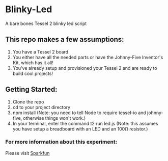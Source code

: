 # Blinky-Led
A bare bones Tessel 2 blinky led script

## This repo makes a few assumptions:
1. You have a Tessel 2 board
2. You either have all the needed parts or have the Johnny-Five Inventor's Kit, which has it all!
3. You've already setup and provisioned your Tessel 2 and are ready to build cool projects!

## Getting Started:
1. Clone the repo
2. cd to your project directory
3. npm install (Note: you need to tell Node to require tessel-io and johnny-five, otherwise things won't work.)
4. In your terminal, enter the command t2 run led.js 
(Note: this assumes you have setup a breadboard with an LED and an 100Ω resistor.) 

### For more information about this experiment:
Please visit [Sparkfun](https://learn.sparkfun.com/tutorials/experiment-guide-for-the-johnny-five-inventors-kit/experiment-1-blink-an-led)
